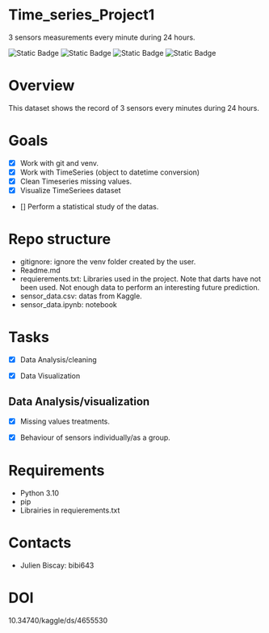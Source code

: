 # Time_series_Project1
3 sensors measurements every minute during 24 hours.

![Static Badge](https://img.shields.io/badge/Time_Series-red) ![Static Badge](https://img.shields.io/badge/Python-green) ![Static Badge](https://img.shields.io/badge/Git-cyan)
![Static Badge](https://img.shields.io/badge/venv-black)

# Overview
This dataset shows the record of 3 sensors every minutes during 24 hours. 


# Goals
- [x] Work with git and venv.
- [x] Work with TimeSeries (object to datetime conversion)
- [x] Clean Timeseries missing values.
- [x] Visualize TimeSeriees dataset
- [] Perform a statistical study of the datas.

# Repo structure
- gitignore: ignore the venv folder created by the user.
- Readme.md
- requierements.txt: Libraries used in the project. Note that darts have not been used. Not enough data to perform an interesting future prediction.
- sensor_data.csv: datas from Kaggle.
- sensor_data.ipynb: notebook

# Tasks
- [x] Data Analysis/cleaning
- [x] Data Visualization


## Data Analysis/visualization
- [x] Missing values treatments.
- [x] Behaviour of sensors individually/as a group.







 
# Requirements
- Python 3.10
- pip
- Librairies in requierements.txt



# Contacts
- Julien Biscay: bibi643


# DOI
10.34740/kaggle/ds/4655530
